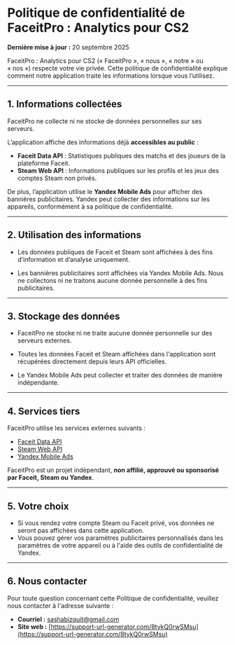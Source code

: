 # Politique de confidentialité de FaceitPro : Analytics pour CS2

**Dernière mise à jour :** 20 septembre 2025

FaceitPro : Analytics pour CS2 (« FaceitPro », « nous », « notre » ou « nos ») respecte votre vie privée. Cette politique de confidentialité explique comment notre application traite les informations lorsque vous l’utilisez.

---

## 1. Informations collectées
FaceitPro ne collecte ni ne stocke de données personnelles sur ses serveurs.

L’application affiche des informations déjà **accessibles au public** :
- **Faceit Data API** : Statistiques publiques des matchs et des joueurs de la plateforme Faceit.
- **Steam Web API** : Informations publiques sur les profils et les jeux des comptes Steam non privés.

De plus, l’application utilise le **Yandex Mobile Ads** pour afficher des bannières publicitaires. Yandex peut collecter des informations sur les appareils, conformément à sa politique de confidentialité.

---

## 2. Utilisation des informations
- Les données publiques de Faceit et Steam sont affichées à des fins d’information et d’analyse uniquement.

- Les bannières publicitaires sont affichées via Yandex Mobile Ads. Nous ne collectons ni ne traitons aucune donnée personnelle à des fins publicitaires.

---

## 3. Stockage des données
- FaceitPro ne stocke ni ne traite aucune donnée personnelle sur des serveurs externes.

- Toutes les données Faceit et Steam affichées dans l'application sont récupérées directement depuis leurs API officielles.

- Le Yandex Mobile Ads peut collecter et traiter des données de manière indépendante.

---

## 4. Services tiers
FaceitPro utilise les services externes suivants :
- [Faceit Data API](https://developers.faceit.com/terms)
- [Steam Web API](https://steamcommunity.com/dev/apiterms)
- [Yandex Mobile Ads](https://yandex.ru/legal/mobileads_sdk_agreement/en/)

FaceitPro est un projet indépendant, **non affilié, approuvé ou sponsorisé par Faceit, Steam ou Yandex**.

---
## 5. Votre choix
- Si vous rendez votre compte Steam ou Faceit privé, vos données ne seront pas affichées dans cette application.
- Vous pouvez gérer vos paramètres publicitaires personnalisés dans les paramètres de votre appareil ou à l'aide des outils de confidentialité de Yandex.

---

## 6. Nous contacter
Pour toute question concernant cette Politique de confidentialité, veuillez nous contacter à l'adresse suivante :
- **Courriel :** sashabizquit@gmail.com
- **Site web :** [https://support-url-generator.com/8tykQ0rwSMsu](https://support-url-generator.com/8tykQ0rwSMsu)

